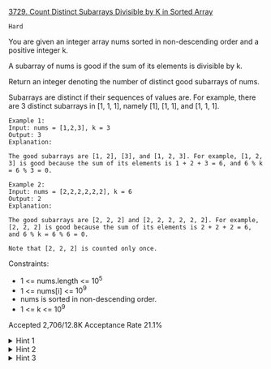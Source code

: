 [3729. Count Distinct Subarrays Divisible by K in Sorted Array](https://leetcode.com/problems/count-distinct-subarrays-divisible-by-k-in-sorted-array/)

`Hard`

You are given an integer array nums sorted in non-descending order and a positive integer k.

A subarray of nums is good if the sum of its elements is divisible by k.

Return an integer denoting the number of distinct good subarrays of nums.

Subarrays are distinct if their sequences of values are. For example, there are 3 distinct subarrays in [1, 1, 1], namely [1], [1, 1], and [1, 1, 1].

```
Example 1:
Input: nums = [1,2,3], k = 3
Output: 3
Explanation:

The good subarrays are [1, 2], [3], and [1, 2, 3]. For example, [1, 2, 3] is good because the sum of its elements is 1 + 2 + 3 = 6, and 6 % k = 6 % 3 = 0.

Example 2:
Input: nums = [2,2,2,2,2,2], k = 6
Output: 2
Explanation:

The good subarrays are [2, 2, 2] and [2, 2, 2, 2, 2, 2]. For example, [2, 2, 2] is good because the sum of its elements is 2 + 2 + 2 = 6, and 6 % k = 6 % 6 = 0.

Note that [2, 2, 2] is counted only once.
```

Constraints:

- 1 <= nums.length <= $10^5$
- 1 <= nums[i] <= $10^9$
- nums is sorted in non-descending order.
- 1 <= k <= $10^9$
 

Accepted
2,706/12.8K
Acceptance Rate
21.1%

<details>
<summary>Hint 1</summary>

Use prefix sums.

</details>
<details>
<summary>Hint 2</summary>

Any subarray with >= 2 distinct values has a unique strict-increase boundary (i, j), so the value sequence is identified by that boundary and how many elements you take from each edge.

</details>
<details>
<summary>Hint 3</summary>

Count single-value sequences per run by testing (L*val) % k == 0.

</details>